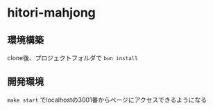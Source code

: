 # hitori-mahjong

## 環境構築

clone後、プロジェクトフォルダで `bun install`

## 開発環境

`make start` でlocalhostの3001番からページにアクセスできるようになる
